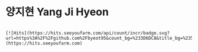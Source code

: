 # 양지현 Yang Ji Hyeon


                                                                                                           [![Hits](https://hits.seeyoufarm.com/api/count/incr/badge.svg?         url=https%3A%2F%2Fgithub.com%2Fbyeot95&count_bg=%233D6DC8&title_bg=%23555555&icon=&icon_color=%23E7E7E7&title=hits&edge_flat=false)](https://hits.seeyoufarm.com)

